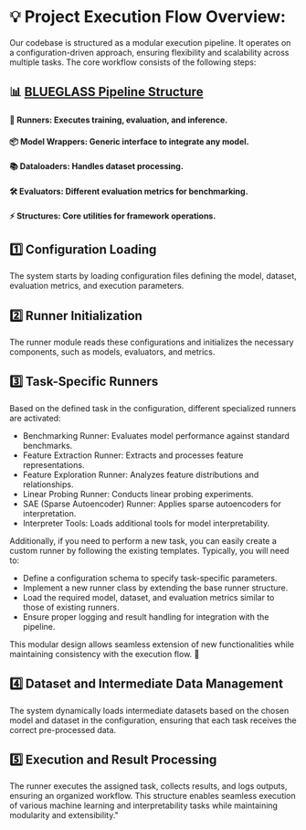 # 💡 Project Execution Flow Overview: 
Our codebase is structured as a modular execution pipeline. It operates on a configuration-driven approach, ensuring flexibility and scalability across multiple tasks. The core workflow consists of the following steps:

## 📊 [BLUEGLASS Pipeline Structure](docs/project_execution_overview.md)
#### 🏃 Runners: Executes training, evaluation, and inference.
#### 📦 Model Wrappers: Generic interface to integrate any model.
#### 📚 Dataloaders: Handles dataset processing.
#### 🛠 Evaluators: Different evaluation metrics for benchmarking.
#### ⚡ Structures: Core utilities for framework operations.

## 1️⃣ Configuration Loading

The system starts by loading configuration files defining the model, dataset, evaluation metrics, and execution parameters.
## 2️⃣ Runner Initialization

The runner module reads these configurations and initializes the necessary components, such as models, evaluators, and metrics.
## 3️⃣ Task-Specific Runners
Based on the defined task in the configuration, different specialized runners are activated:

- Benchmarking Runner: Evaluates model performance against standard benchmarks.
- Feature Extraction Runner: Extracts and processes feature representations.
- Feature Exploration Runner: Analyzes feature distributions and relationships.
- Linear Probing Runner: Conducts linear probing experiments.
- SAE (Sparse Autoencoder) Runner: Applies sparse autoencoders for interpretation.
- Interpreter Tools: Loads additional tools for model interpretability.

Additionally, if you need to perform a new task, you can easily create a custom runner by following the existing templates. Typically, you will need to:

- Define a configuration schema to specify task-specific parameters.
- Implement a new runner class by extending the base runner structure.
- Load the required model, dataset, and evaluation metrics similar to those of existing runners.
- Ensure proper logging and result handling for integration with the pipeline.

This modular design allows seamless extension of new functionalities while maintaining consistency with the execution flow. 🚀

## 4️⃣ Dataset and Intermediate Data Management

The system dynamically loads intermediate datasets based on the chosen model and dataset in the configuration, ensuring that each task receives the correct pre-processed data.
## 5️⃣ Execution and Result Processing

The runner executes the assigned task, collects results, and logs outputs, ensuring an organized workflow.
This structure enables seamless execution of various machine learning and interpretability tasks while maintaining modularity and extensibility."
